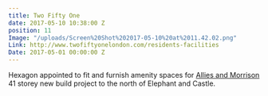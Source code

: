 ```yaml
---
title: Two Fifty One
date: 2017-05-10 10:38:00 Z
position: 11
Image: "/uploads/Screen%20Shot%202017-05-10%20at%2011.42.02.png"
Link: http://www.twofiftyonelondon.com/residents-facilities
Date: 2017-05-01 00:00:00 Z
---
```


Hexagon appointed to fit and furnish amenity spaces for [Allies and Morrison](http://www.alliesandmorrison.com/project/eileen-house/) 41 storey new build project to the north of Elephant and Castle.